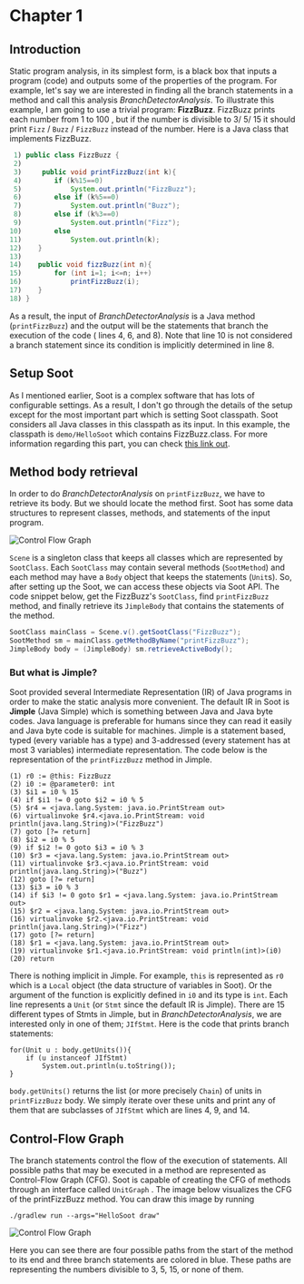 # Chapter 1
## Introduction

Static program analysis, in its simplest form, is a black box that inputs a program (code) and outputs some of the properties of the program. For example, let's say we are interested in finding all the branch statements in a method and call this analysis *BranchDetectorAnalysis*. To illustrate this example, I am going to use a trivial program: **FizzBuzz**. FizzBuzz prints each number from 1 to 100 , but if the number is divisible to 3/ 5/ 15 it should print `Fizz` / `Buzz` / `FizzBuzz` instead of the number. Here is a Java class that implements FizzBuzz.


```java
 1) public class FizzBuzz {
 2) 
 3)     public void printFizzBuzz(int k){
 4)        if (k%15==0)
 5)            System.out.println("FizzBuzz");
 6)        else if (k%5==0)
 7)            System.out.println("Buzz");
 8)        else if (k%3==0)
 9)            System.out.println("Fizz");
10)        else
11)            System.out.println(k);
12)    }
13)
14)    public void fizzBuzz(int n){
15)        for (int i=1; i<=n; i++)
16)            printFizzBuzz(i);
17)    }
18) }
```

As a result, the input of *BranchDetectorAnalysis* is a Java method (`printFizzBuzz`) and the output will be the statements that branch the execution of the code ( lines 4, 6, and 8). Note that line 10 is not considered a branch statement since its condition is implicitly determined in line 8.

## Setup Soot
As I mentioned earlier, Soot is a complex software that has lots of configurable settings. As a result, I don't go through the details of the setup except for the most important part which is setting Soot classpath. Soot considers all Java classes in this classpath as its input. In this example, the classpath is `demo/HelloSoot` which contains FizzBuzz.class. For more information regarding this part, you can check [this link out](https://github.com/Sable/soot/wiki/Introduction:-Soot-as-a-command-line-tool).

## Method body retrieval
In order to do *BranchDetectorAnalysis* on `printFizzBuzz`, we have to retrieve its body. But we should locate the method first. Soot has some data structures to represent classes, methods, and statements of the input program.

![Control Flow Graph](https://github.com/noidsirius/SootTutorial/blob/master/docs/1/images/sootarch.png)

`Scene` is a singleton class that keeps all classes which are represented by `SootClass`. Each `SootClass` may contain several methods (`SootMethod`) and each method may have a `Body` object that keeps the statements (`Unit`s). So, after setting up the Soot, we can access these objects via Soot API. The code snippet below, get the FizzBuzz's `SootClass`, find `printFizzBuzz` method, and finally retrieve its `JimpleBody` that contains the statements of the method.
```java
SootClass mainClass = Scene.v().getSootClass("FizzBuzz");
SootMethod sm = mainClass.getMethodByName("printFizzBuzz");
JimpleBody body = (JimpleBody) sm.retrieveActiveBody();
```
### But what is Jimple?
Soot provided several Intermediate Representation (IR) of Java programs in order to make the static analysis more convenient. The default IR in Soot is **Jimple** (Java Simple) which is something between Java and Java byte codes. Java language is preferable for humans since they can read it easily and Java byte code is suitable for machines. Jimple is a statement based, typed (every variable has a type) and 3-addressed (every statement has at most 3 variables) intermediate representation. The code below is the representation of the `printFizzBuzz` method in Jimple.

```
(1) r0 := @this: FizzBuzz
(2) i0 := @parameter0: int
(3) $i1 = i0 % 15
(4) if $i1 != 0 goto $i2 = i0 % 5
(5) $r4 = <java.lang.System: java.io.PrintStream out>
(6) virtualinvoke $r4.<java.io.PrintStream: void println(java.lang.String)>("FizzBuzz")
(7) goto [?= return]
(8) $i2 = i0 % 5
(9) if $i2 != 0 goto $i3 = i0 % 3
(10) $r3 = <java.lang.System: java.io.PrintStream out>
(11) virtualinvoke $r3.<java.io.PrintStream: void println(java.lang.String)>("Buzz")
(12) goto [?= return]
(13) $i3 = i0 % 3
(14) if $i3 != 0 goto $r1 = <java.lang.System: java.io.PrintStream out>
(15) $r2 = <java.lang.System: java.io.PrintStream out>
(16) virtualinvoke $r2.<java.io.PrintStream: void println(java.lang.String)>("Fizz")
(17) goto [?= return]
(18) $r1 = <java.lang.System: java.io.PrintStream out>
(19) virtualinvoke $r1.<java.io.PrintStream: void println(int)>(i0)
(20) return
```


There is nothing implicit in Jimple. For example, `this` is represented as `r0` which is a `Local` object (the data structure of variables in Soot). Or the argument of the function is explicitly defined in `i0` and its type is `int`. Each line represents a `Unit` (or `Stmt` since the default IR is Jimple). There are 15 different types of Stmts in Jimple, but in *BranchDetectorAnalysis*, we are interested only in one of them; `JIfStmt`. Here is the code that prints branch statements:

```
for(Unit u : body.getUnits()){
    if (u instanceof JIfStmt)
        System.out.println(u.toString());
}
```

`body.getUnits()` returns the list (or more precisely `Chain`) of units in `printFizzBuzz` body. We simply iterate over these units and print any of them that are subclasses of `JIfStmt` which are lines 4, 9, and 14. 

## Control-Flow Graph
The branch statements control the flow of the execution of statements. All possible paths that may be executed in a method are represented as Control-Flow Graph (CFG). Soot is capable of creating the CFG of methods through an interface called `UnitGraph` . The image below visualizes the CFG of the printFizzBuzz method. 
You can draw this image by running

```
./gradlew run --args="HelloSoot draw"
```

![Control Flow Graph](https://github.com/noidsirius/SootTutorial/blob/master/docs/1/images/cfg-number.png)

Here you can see there are four possible paths from the start of the method to its end and three branch statements are colored in blue. These paths are representing the numbers divisible to 3, 5, 15, or none of them.